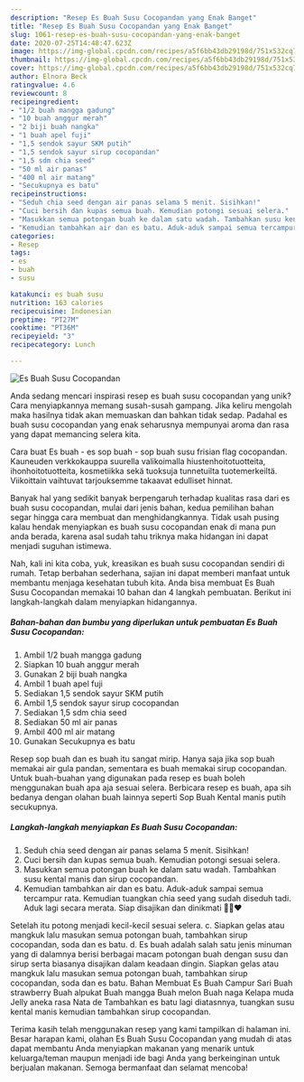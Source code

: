 ```yaml
---
description: "Resep Es Buah Susu Cocopandan yang Enak Banget"
title: "Resep Es Buah Susu Cocopandan yang Enak Banget"
slug: 1061-resep-es-buah-susu-cocopandan-yang-enak-banget
date: 2020-07-25T14:48:47.623Z
image: https://img-global.cpcdn.com/recipes/a5f6bb43db29198d/751x532cq70/es-buah-susu-cocopandan-foto-resep-utama.jpg
thumbnail: https://img-global.cpcdn.com/recipes/a5f6bb43db29198d/751x532cq70/es-buah-susu-cocopandan-foto-resep-utama.jpg
cover: https://img-global.cpcdn.com/recipes/a5f6bb43db29198d/751x532cq70/es-buah-susu-cocopandan-foto-resep-utama.jpg
author: Elnora Beck
ratingvalue: 4.6
reviewcount: 8
recipeingredient:
- "1/2 buah mangga gadung"
- "10 buah anggur merah"
- "2 biji buah nangka"
- "1 buah apel fuji"
- "1,5 sendok sayur SKM putih"
- "1,5 sendok sayur sirup cocopandan"
- "1,5 sdm chia seed"
- "50 ml air panas"
- "400 ml air matang"
- "Secukupnya es batu"
recipeinstructions:
- "Seduh chia seed dengan air panas selama 5 menit. Sisihkan!"
- "Cuci bersih dan kupas semua buah. Kemudian potongi sesuai selera."
- "Masukkan semua potongan buah ke dalam satu wadah. Tambahkan susu kental manis dan sirup cocopandan."
- "Kemudian tambahkan air dan es batu. Aduk-aduk sampai semua tercampur rata. Kemudian tuangkan chia seed yang sudah diseduh tadi. Aduk lagi secara merata. Siap disajikan dan dinikmati 🤗😍❤"
categories:
- Resep
tags:
- es
- buah
- susu

katakunci: es buah susu 
nutrition: 163 calories
recipecuisine: Indonesian
preptime: "PT27M"
cooktime: "PT36M"
recipeyield: "3"
recipecategory: Lunch

---
```



![Es Buah Susu Cocopandan](https://img-global.cpcdn.com/recipes/a5f6bb43db29198d/751x532cq70/es-buah-susu-cocopandan-foto-resep-utama.jpg)

Anda sedang mencari inspirasi resep es buah susu cocopandan yang unik? Cara menyiapkannya memang susah-susah gampang. Jika keliru mengolah maka hasilnya tidak akan memuaskan dan bahkan tidak sedap. Padahal es buah susu cocopandan yang enak seharusnya mempunyai aroma dan rasa yang dapat memancing selera kita.

Cara buat Es buah - es sop buah - sop buah susu frisian flag cocopandan. Kauneuden verkkokauppa suurella valikoimalla hiustenhoitotuotteita, ihonhoitotuotteita, kosmetiikka sekä tuoksuja tunnetuilta tuotemerkeiltä. Viikoittain vaihtuvat tarjouksemme takaavat edulliset hinnat.

Banyak hal yang sedikit banyak berpengaruh terhadap kualitas rasa dari es buah susu cocopandan, mulai dari jenis bahan, kedua pemilihan bahan segar hingga cara membuat dan menghidangkannya. Tidak usah pusing kalau hendak menyiapkan es buah susu cocopandan enak di mana pun anda berada, karena asal sudah tahu triknya maka hidangan ini dapat menjadi suguhan istimewa.


Nah, kali ini kita coba, yuk, kreasikan es buah susu cocopandan sendiri di rumah. Tetap berbahan sederhana, sajian ini dapat memberi manfaat untuk membantu menjaga kesehatan tubuh kita. Anda bisa membuat Es Buah Susu Cocopandan memakai 10 bahan dan 4 langkah pembuatan. Berikut ini langkah-langkah dalam menyiapkan hidangannya.

<!--inarticleads1-->

##### Bahan-bahan dan bumbu yang diperlukan untuk pembuatan Es Buah Susu Cocopandan:

1. Ambil 1/2 buah mangga gadung
1. Siapkan 10 buah anggur merah
1. Gunakan 2 biji buah nangka
1. Ambil 1 buah apel fuji
1. Sediakan 1,5 sendok sayur SKM putih
1. Ambil 1,5 sendok sayur sirup cocopandan
1. Sediakan 1,5 sdm chia seed
1. Sediakan 50 ml air panas
1. Ambil 400 ml air matang
1. Gunakan Secukupnya es batu


Resep sop buah dan es buah itu sangat mirip. Hanya saja jika sop buah memakai air gula pandan, sementara es buah memakai sirup cocopandan. Untuk buah-buahan yang digunakan pada resep es buah boleh menggunakan buah apa aja sesuai selera. Berbicara resep es buah, apa sih bedanya dengan olahan buah lainnya seperti Sop Buah Kental manis putih secukupnya. 

<!--inarticleads2-->

##### Langkah-langkah menyiapkan Es Buah Susu Cocopandan:

1. Seduh chia seed dengan air panas selama 5 menit. Sisihkan!
1. Cuci bersih dan kupas semua buah. Kemudian potongi sesuai selera.
1. Masukkan semua potongan buah ke dalam satu wadah. Tambahkan susu kental manis dan sirup cocopandan.
1. Kemudian tambahkan air dan es batu. Aduk-aduk sampai semua tercampur rata. Kemudian tuangkan chia seed yang sudah diseduh tadi. Aduk lagi secara merata. Siap disajikan dan dinikmati 🤗😍❤


Setelah itu potong menjadi kecil-kecil sesuai selera. c. Siapkan gelas atau mangkuk lalu masukan semua potongan buah, tambahkan sirup cocopandan, soda dan es batu. d. Es buah adalah salah satu jenis minuman yang di dalamnya berisi berbagai macam potongan buah dengan susu dan sirup serta biasanya disajikan dalam keadaan dingin. Siapkan gelas atau mangkuk lalu masukan semua potongan buah, tambahkan sirup cocopandan, soda dan es batu. Bahan Membuat Es Buah Campur Sari Buah strawberry Buah alpukat Buah mangga Buah melon Buah naga Kelapa muda Jelly aneka rasa Nata de Tambahkan es batu lagi diatasnnya, tuangkan susu kental manis kemudian tambahkan sirup cocopandan. 

Terima kasih telah menggunakan resep yang kami tampilkan di halaman ini. Besar harapan kami, olahan Es Buah Susu Cocopandan yang mudah di atas dapat membantu Anda menyiapkan makanan yang menarik untuk keluarga/teman maupun menjadi ide bagi Anda yang berkeinginan untuk berjualan makanan. Semoga bermanfaat dan selamat mencoba!
